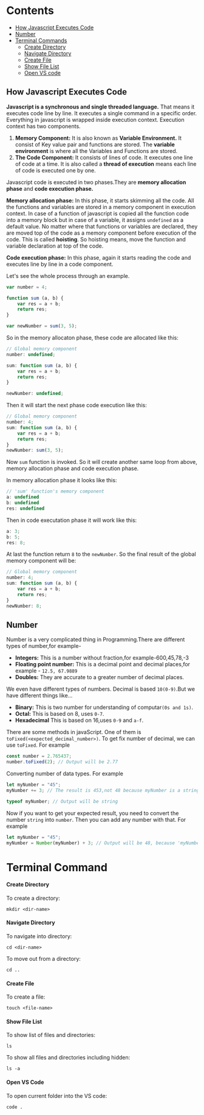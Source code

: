 # Contents
- [How Javascript Executes Code](#how-javascript-executes-code)
- [Number](#number)
- [Terminal Commands](#terminal-command)
  	- [Create Directory](#create-directory)
  	- [Navigate Directory](#navigate-directory)
  	- [Create File](#create-file)
  	- [Show File List](#show-file-list)
  	- [Open VS code](#open-vs-code)


## How Javascript Executes Code
**Javascript is a synchronous and single threaded language.** That means it executes code line by line. It executes a single command in a specific order. Everything in javascript is wrapped inside execution context. Execution context has two components.

1. **Memory Component:** It is also known as **Variable Environment.** It consist of Key value pair and functions are stored. The **variable environment** is where all the Variables and Functions are stored.
2. **The Code Component:** It consists of lines of code. It executes one line of code at a time. It is also called a **thread of execution** means each line of code is executed one by one.

Javascript code is executed in two phases.They are **memory allocation phase** and **code execution phase.**
        
**Memory allocation phase:** In this phase, it starts skimming all the code. All the functions and variables are stored in a memory component in execution context. In case of a function of javascript is copied all the function code into a memory block but in case of a variable, it assigns `undefined` as a default value. No matter where that functions or variables are declared, they are moved top of the code as a memory component before execution of the code. This is called **hoisting**. So hoisting means, move the function and variable declaration at top of the code.

**Code execution phase:** In this phase, again it starts reading the code and executes line by line in a code component.

Let's see the whole process through an example.

```js
var number = 4;

function sum (a, b) {
	var res = a + b;
	return res;
}

var newNumber = sum(3, 5);
```

So in the memory allocaton phase, these code are allocated like this:

```js
// Global memory component
number: undefined;

sum: function sum (a, b) {
	var res = a + b;
	return res;
}

newNumber: undefined;
```

Then it will start the next phase code execution like this:

```js
// Global memory component
number: 4;
sum: function sum (a, b) {
	var res = a + b;
	return res;
}
newNumber: sum(3, 5);
```
Now `sum` function is invoked. So it will create another same loop from above, memory allocation phase and code execution phase.

In memory allocation phase it looks like this:

```js
// 'sum' function's memory component
a: undefined
b: undefined
res: undefined
```

Then in code executation phase it will work like this:

```js
a: 3;
b: 5;
res: 8;
```

At last the function return `8` to the `newNumber`. So the final result of the global memory component will be:

```js
// Global memory component
number: 4;
sum: function sum (a, b) {
	var res = a + b;
	return res;
}
newNumber: 8;
```


## Number
Number is a very complicated thing in Programming.There are different types of number,for example-
- **Integers:** This is a number without fraction,for example-600,45,78,-3
- **Floating point number:** This is a decimal point and decimal places,for example - `12.5, 67.9889`
- **Doubles:** They are accurate to a greater number of decimal places.

We even have different types of numbers. Decimal is based `10(0-9)`.But we have different things like...
- **Binary:** This is two number for understanding of computar`(0s and 1s)`.
- **Octal:** This is based on 8, uses `0-7`.
- **Hexadecimal** This is based on 16,uses `0-9` and `a-f`.
  
There are some methods in javaScript. One of them is `toFixed(<expected_decimal_number>)`. To get fix number of decimal, we can use `toFixed`. For example
```js
const number = 2.765437;
number.toFixed(2); // Output will be 2.77
```

Converting number of data types. For example
```js
let myNumber = "45";
myNumber += 3; // The result is 453,not 48 because myNumber is a string.

typeof myNumber; // Output will be string
```

Now if you want to get your expected result, you need to convert the number `string` into `number`. Then you can add any number with that. For example
```js
let myNumber = "45";
myNumber = Number(myNumber) + 3; // Output will be 48, because 'myNumber' has converted into Number before add operation.
```


# Terminal Command

#### Create Directory
To create a directory:

`mkdir <dir-name>`

#### Navigate Directory
To navigate into directory:

`cd <dir-name>`

To move out from a directory:

`cd ..`

#### Create File
To create a file:

`touch <file-name>`

#### Show File List
To show list of files and directories:

`ls`

To show all files and directories including hidden:

`ls -a`

#### Open VS Code
To open current folder into the VS code:

`code .`




